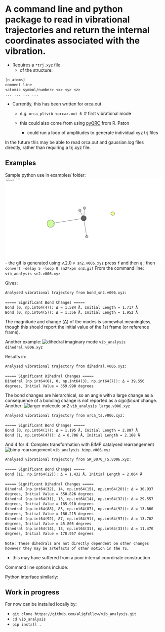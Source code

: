 # A command line and python package to read in vibrational trajectories and return the internal coordinates associated with the vibration.

- Requires a ```*trj.xyz``` file
  - of the structure:
```
[n_atoms]
comment line
<atomic symbol/number> <x> <y> <z>
... ... ... ... 
```
- Currently, this has been written for orca.out
  - _e.g._ ```orca_pltvib <orca>.out 6 ```# first vibrational mode
  - this could also come from using [pyQRC](https://github.com/patonlab/pyQRC) from R. Paton
  
     - could run a loop of amplitudes to generate individual xyz trj files
     
In the future this may be able to read orca.out and gaussian.log files directly, rather than requiring a trj.xyz file.

## Examples 
Sample python use in examples/ folder:
![sn2 imaginary mode](images/sn2.gif)
    - the gif is generated using [v.2.0](https://github.com/briling/v) ```v sn2.v006.xyz``` press `f` and then `q` ; then ```convert -delay 5 -loop 0 sn2*xpm sn2.gif```
From the command line:
  ``` vib_analysis sn2.v006.xyz ```

Gives:
```
Analysed vibrational trajectory from bond_sn2.v006.xyz:

===== Significant Bond Changes =====
Bond (0, np.int64(4)): Δ = 1.584 Å, Initial Length = 1.717 Å
Bond (0, np.int64(5)): Δ = 1.356 Å, Initial Length = 1.952 Å
```
The magnitude and change (Δ) of the modes is somewhat meaningless, though this should report the initial value of the 1st frame (or reference frame).

Another example:
![dihedral imaginary mode](images/dihedral.gif)
```vib_analysis dihedral.v006.xyz```

Results in:
```
Analysed vibrational trajectory from dihedral.v006.xyz:

===== Significant Dihedral Changes =====
Dihedral (np.int64(6), 0, np.int64(3), np.int64(7)): Δ = 39.556 degrees, Initial Value = 359.998 degrees
```

The bond changes are hierarchical, so an angle with a large change as a consequence of a bonding change is not reported as a *significant* change.
Another:
![larger molecule sn2](images/large.gif)
```vib_analysis large.v006.xyz```

```
Analysed vibrational trajectory from orca_ts.v006.xyz:

===== Significant Bond Changes =====
Bond (0, np.int64(1)): Δ = 1.195 Å, Initial Length = 2.807 Å
Bond (1, np.int64(47)): Δ = 0.706 Å, Initial Length = 2.168 Å
```

And 4 for 4:
Complex transformation with BIMP catalysed rearrangement
![bimp rearrangement](images/bimp.gif)
```vib_analysis bimp.v006.xyz```

```
Analysed vibrational trajectory from SR_0070_TS.v006.xyz:

===== Significant Bond Changes =====
Bond (11, np.int64(12)): Δ = 1.432 Å, Initial Length = 2.064 Å

===== Significant Dihedral Changes =====
Dihedral (np.int64(32), 14, np.int64(15), np.int64(20)): Δ = 30.937 degrees, Initial Value = 350.826 degrees
Dihedral (np.int64(31), 13, np.int64(14), np.int64(32)): Δ = 29.557 degrees, Initial Value = 185.910 degrees
Dihedral (np.int64(88), 85, np.int64(87), np.int64(92)): Δ = 13.860 degrees, Initial Value = 186.215 degrees
Dihedral (np.int64(92), 87, np.int64(91), np.int64(97)): Δ = 13.702 degrees, Initial Value = 45.805 degrees
Dihedral (np.int64(14), 13, np.int64(31), np.int64(33)): Δ = 11.470 degrees, Initial Value = 170.957 degrees

Note: These dihedrals are not directly dependent on other changes however they may be artefacts of other motion in the TS.
```

- this may have suffered from a poor internal coordinate construction

Command line options include:

Python interface similarly:

## Work in progress
For now can be installed locally by:
- ```git clone https://github.com/aligfellow/vib_analysis.git```
- ```cd vib_analysis```
- ```pip install .```
